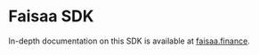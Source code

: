 # Faisaa SDK

In-depth documentation on this SDK is available at [faisaa.finance](https://docs.faisaa.finance).

